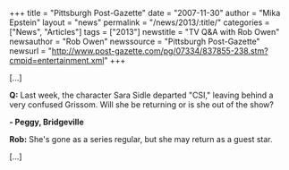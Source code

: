 +++
title = "Pittsburgh Post-Gazette"
date = "2007-11-30"
author = "Mika Epstein"
layout = "news"
permalink = "/news/2013/:title/"
categories = ["News", "Articles"]
tags = ["2013"]
newstitle = "TV Q&A with Rob Owen"
newsauthor = "Rob Owen"
newssource = "Pittsburgh Post-Gazette"
newsurl = "http://www.post-gazette.com/pg/07334/837855-238.stm?cmpid=entertainment.xml"
+++

[...]

**Q:** Last week, the character Sara Sidle departed "CSI," leaving behind a very confused Grissom. Will she be returning or is she out of the show?

**- Peggy, Bridgeville**

**Rob:** She's gone as a series regular, but she may return as a guest star.

[...]

